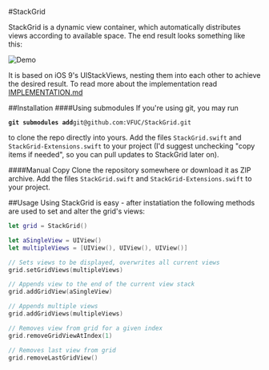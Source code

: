 #StackGrid

StackGrid is a dynamic view container, which automatically distributes views according to available space.
The end result looks something like this:

![Demo](docs/resources/StackGrid-demo.gif)


It is based on iOS 9's UIStackViews, nesting them into each other to achieve the desired result.
To read more about the implementation read [IMPLEMENTATION.md](docs/IMPLEMENTATION.md)

##Installation
####Using submodules
If you're using git, you may run 

**`git submodules add`**`git@github.com:VFUC/StackGrid.git`

to clone the repo directly into yours.
Add the files `StackGrid.swift` and `StackGrid-Extensions.swift` to your project (I'd suggest unchecking "copy items if needed", so you can pull updates to StackGrid later on).

####Manual Copy
Clone the repository somewhere or download it as ZIP archive. Add the files `StackGrid.swift` and `StackGrid-Extensions.swift` to your project.


##Usage
Using StackGrid is easy - after instatiation the following methods are used to set and alter the grid's views:

```Swift
let grid = StackGrid()

let aSingleView = UIView()
let multipleViews = [UIView(), UIView(), UIView()]

// Sets views to be displayed, overwrites all current views
grid.setGridViews(multipleViews) 

// Appends view to the end of the current view stack
grid.addGridView(aSingleView)

// Appends multiple views
grid.addGridViews(multipleViews)

// Removes view from grid for a given index
grid.removeGridViewAtIndex(1)

// Removes last view from grid
grid.removeLastGridView()
```
